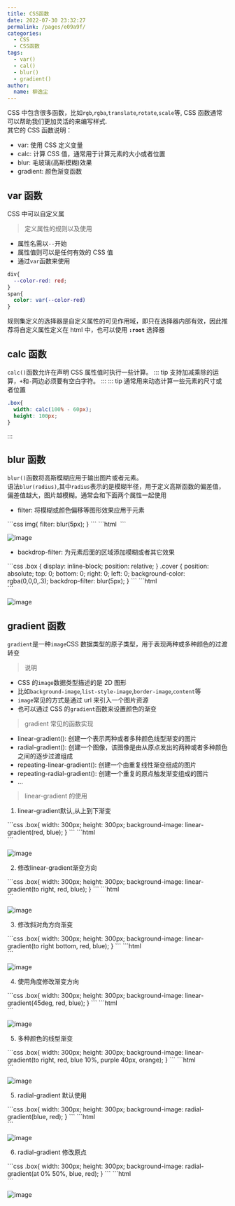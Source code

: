 ```yaml
---
title: CSS函数
date: 2022-07-30 23:32:27
permalink: /pages/e09a9f/
categories:
  - CSS
  - CSS函数
tags:
  - var()
  - cal()
  - blur()
  - gradient()
author:
  name: 柳逸尘
---
```


CSS 中包含很多函数，比如`rgb`,`rgba`,`translate`,`rotate`,`scale`等, CSS 函数通常可以帮助我们更加灵活的来编写样式.<br/>
其它的 CSS 函数说明：

- var: 使用 CSS 定义变量
- calc: 计算 CSS 值，通常用于计算元素的大小或者位置
- blur: 毛玻璃(高斯模糊)效果
- gradient: 颜色渐变函数

## var 函数

CSS 中可以自定义属

> 定义属性的规则以及使用

- 属性名需以`--`开始
- 属性值则可以是任何有效的 CSS 值
- 通过`var`函数来使用

```CSS
div{
  --color-red: red;
}
span{
  color: var(--color-red)
}
```

规则集定义的选择器是自定义属性的可见作用域，即只在选择器内部有效，因此推荐将自定义属性定义在 html 中，也可以使用 **`:root`** 选择器

## calc 函数

`calc()`函数允许在声明 CSS 属性值时执行一些计算。
::: tip
支持加减乘除的运算，`+`和`-`两边必须要有空白字符。
:::
::: tip
通常用来动态计算一些元素的尺寸或者位置

```CSS
.box{
  width: calc(100% - 60px);
  height: 100px;
}
```

:::

## blur 函数

`blur()`函数将高斯模糊应用于输出图片或者元素。<br/>
语法`blur(radius)`,其中`radius`表示的是模糊半径，用于定义高斯函数的偏差值，偏差值越大，图片越模糊。通常会和下面两个属性一起使用

- filter: 将模糊或颜色偏移等图形效果应用于元素

<code-group>
  <code-block title="CSS" active>
  ```css
 img{
  filter: blur(5px);
}
  ```
  </code-block>

  <code-block title="HTML">
  ```html
  <img src="./media/kobe01.jpg" alt="">
  ```
  </code-block>
</code-group>

![image](https://cdn.statically.io/gh/liuyichens/blog_img@main/image.6bhnt7cqeek0.webp)

- backdrop-filter: 为元素后面的区域添加模糊或者其它效果

<code-group>
  <code-block title="CSS" active>
  ```css
  .box {
    display: inline-block;
    position: relative;
  }
  .cover {
    position: absolute;
    top: 0;
    bottom: 0;
    right: 0;
    left: 0;
    background-color: rgba(0,0,0,.3);
    backdrop-filter: blur(5px);
  }
  ```
  </code-block>

  <code-block title="HTML">
  ```html
  <div class="box">
    <img src="./media/kobe01.jpg" alt="">
    <div class="cover"></div>
  </div>
  ```
  </code-block>
</code-group>

![image](https://cdn.statically.io/gh/liuyichens/blog_img@main/image.2pa32wl9qg00.webp)


## gradient 函数

`gradient`是一种`image`CSS 数据类型的原子类型，用于表现两种或多种颜色的过渡转变

> 说明

- CSS 的`image`数据类型描述的是 2D 图形
- 比如`background-image`,`list-style-image`,`border-image`,`content`等
- `image`常见的方式是通过 url 来引入一个图片资源
- 也可以通过 CSS 的`gradient`函数来设置颜色的渐变

> gradient 常见的函数实现

- linear-gradient(): 创建一个表示两种或者多种颜色线型渐变的图片
- radial-gradient(): 创建一个图像，该图像是由从原点发出的两种或者多种颜色之间的逐步过渡组成
- repeating-linear-gradient(): 创建一个由重复线性渐变组成的图片
- repeating-radial-gradient(): 创建一个重复的原点触发渐变组成的图片
- ...

> linear-gradient 的使用

1. linear-gradient默认,从上到下渐变

<code-group>
  <code-block title="CSS" active>
  ```css
  .box{
    width: 300px;
    height: 300px;
    background-image: linear-gradient(red, blue);
  }
  ```
  </code-block>

  <code-block title="HTML">
  ```html
  <div class="box"></div>
  ```
  </code-block>
</code-group>

![image](https://cdn.statically.io/gh/liuyichens/blog_img@main/image.iqowfp3cldk.webp)

2. 修改linear-gradient渐变方向

<code-group>
  <code-block title="CSS" active>
  ```css
  .box{
    width: 300px;
    height: 300px;
    background-image: linear-gradient(to right, red, blue);
  }
  ```
  </code-block>

  <code-block title="HTML">
  ```html
  <div class="box"></div>
  ```
  </code-block>
</code-group>

![image](https://cdn.statically.io/gh/liuyichens/blog_img@main/image.6w8scdahtxc.webp)

3. 修改斜对角方向渐变

<code-group>
  <code-block title="CSS" active>
  ```css
  .box{
    width: 300px;
    height: 300px;
    background-image: linear-gradient(to right bottom, red, blue);
  }
  ```
  </code-block>

  <code-block title="HTML">
  ```html
  <div class="box"></div>
  ```
  </code-block>
</code-group>

![image](https://cdn.statically.io/gh/liuyichens/blog_img@main/image.4t8byxhaur60.webp)

4. 使用角度修改渐变方向

<code-group>
  <code-block title="CSS" active>
  ```css
  .box{
    width: 300px;
    height: 300px;
    background-image: linear-gradient(45deg, red, blue);
  }
  ```
  </code-block>

  <code-block title="HTML">
  ```html
  <div class="box"></div>
  ```
  </code-block>
</code-group>

![image](https://cdn.statically.io/gh/liuyichens/blog_img@main/image.60u0yllylco.webp)

5. 多种颜色的线型渐变

<code-group>
  <code-block title="CSS" active>
  ```css
  .box{
    width: 300px;
    height: 300px;
    background-image: linear-gradient(to right, red, blue 10%, purple 40px, orange);
  }
  ```
  </code-block>

  <code-block title="HTML">
  ```html
  <div class="box"></div>
  ```
  </code-block>
</code-group>

![image](https://cdn.statically.io/gh/liuyichens/blog_img@main/image.2wufqd66fb40.webp)

5. radial-gradient 默认使用

<code-group>
  <code-block title="CSS" active>
  ```css
  .box{
    width: 300px;
    height: 300px;
    background-image: radial-gradient(blue, red);
  }
  ```
  </code-block>

  <code-block title="HTML">
  ```html
  <div class="box"></div>
  ```
  </code-block>
</code-group>

![image](https://cdn.statically.io/gh/liuyichens/blog_img@main/image.y0m2nhvjg0w.webp)

6. radial-gradient 修改原点

<code-group>
  <code-block title="CSS" active>
  ```css
  .box{
    width: 300px;
    height: 300px;
    background-image: radial-gradient(at 0% 50%, blue, red);
  }
  ```
  </code-block>

  <code-block title="HTML">
  ```html
  <div class="box"></div>
  ```
  </code-block>
</code-group>

![image](https://cdn.statically.io/gh/liuyichens/blog_img@main/image.3t79kywv16w0.webp)